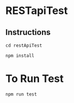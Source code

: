 # RESTapiTest

## Instructions

``` cd restApiTest ```

``` npm install ```

# To Run Test

``` npm run test ```